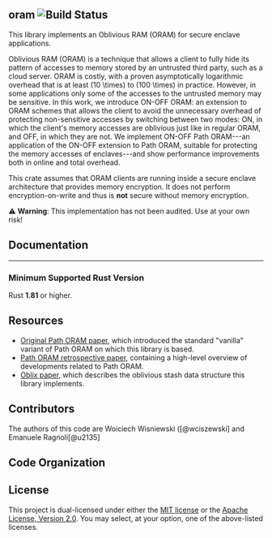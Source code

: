 ## oram ![Build Status](https://github.com/facebook/oram/workflows/CI/badge.svg)

This library implements an Oblivious RAM (ORAM) for secure enclave applications.

Oblivious RAM (ORAM) is a technique that allows a client to fully hide its pattern of accesses to memory stored by an untrusted third party, such as a cloud server. ORAM is costly, with a proven asymptotically logarithmic overhead that is at least \(10 \times\) to \(100 \times\) in practice. However, in some applications only some of the accesses to the untrusted memory may be sensitive. In this work, we introduce ON-OFF ORAM: an extension to ORAM schemes that allows the client to avoid the unnecessary overhead of protecting non-sensitive accesses by switching between two modes: ON, in which the client's memory accesses are oblivious just like in regular ORAM, and OFF, in which they are not. We implement ON-OFF Path ORAM---an application of the ON-OFF extension to Path ORAM, suitable for protecting the memory accesses of enclaves---and show performance improvements both in online and total overhead.

This crate assumes that ORAM clients are running inside a secure enclave architecture that provides memory encryption.
It does not perform encryption-on-write and thus is **not** secure without memory encryption.

⚠️ **Warning**: This implementation has not been audited. Use at your own risk!

Documentation
-------------

------------


### Minimum Supported Rust Version

Rust **1.81** or higher.

Resources
---------

- [Original Path ORAM paper](https://eprint.iacr.org/2013/280.pdf), which introduced the standard "vanilla" variant of Path ORAM on which this library is based.
- [Path ORAM retrospective paper](http://elaineshi.com/docs/pathoram-retro.pdf), containing a high-level overview of developments related to Path ORAM.
- [Oblix paper](https://people.eecs.berkeley.edu/~raluca/oblix.pdf), which describes the oblivious stash data structure this library implements. 

Contributors
------------

The authors of this code are Woiciech Wisniewski ([@wciszewski] and Emanuele Ragnoli[@u2135]

Code Organization
--------------------

License
-------

This project is dual-licensed under either the [MIT license](https://github/crypto-edu-pl/on-off-oram/blob/main/LICENSE-MIT)
or the [Apache License, Version 2.0](https://github/crypto-edu-pl/on-off-oram/blob/main/LICENSE-APACHE).
You may select, at your option, one of the above-listed licenses.

